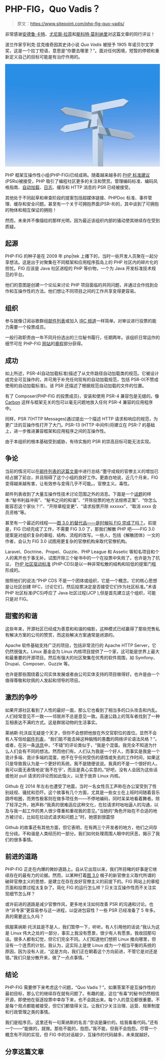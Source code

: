 # PHP-FIG，Quo Vadis？

> 原文：<https://www.sitepoint.com/php-fig-quo-vadis/>

非常感谢[安德鲁·卡特](https://www.sitepoint.com/author/andrewcarter/)、[尤尼斯·拉菲](https://www.sitepoint.com/author/yrafie/)和[斯科特·莫利纳里](https://www.sitepoint.com/author/smolinari/)对这篇文章的同行评议！

波兰作家亨利克·显克维奇因其史诗小说 *Quo Vadis* 被授予 1905 年诺贝尔文学奖，这是一个拉丁短语，意思是“你要去哪里？”。面对任何困境，短暂的停顿和重新定义自己的目标可能是有治疗作用的。

![](img/b48ed8145e7f9c5c6b623dcc0f665eaa.png)

PHP 框架互操作性小组(PHP-FIG)已经成熟。随着越来越多的 [PHP 标准建议](http://www.php-fig.org/psr/) (PSRs)被接受，PHP 吸引了编程社区更多的关注和赞赏。管理编码标准、编码风格指南、[自动加载](https://www.sitepoint.com/battle-autoloaders-psr-0-vs-psr-4/)、[日志](https://www.sitepoint.com/logging-with-psr-3-to-improve-reusability/)、缓存和 HTTP 消息的 PSR 已经被接受。

其他处于不同起草和审查阶段的提案包括超媒体链接、PHPDoc 标准、事件管理、缓存和安全问题。甚至有一个关于可拥抱界面(PSR-8)的，其中谈到了可拥抱的物体和相互保证的拥抱！

然而，未来并不像描绘的那样光明，因为最近该组织内部的骚动使其继续存在受到质疑。

## 起源

PHP-FIG 的种子是在 2009 年 php|tek 上播下的，当时一些开发人员聚在一起分享想法。这是出于对聚集在不同框架和应用程序孤岛上的 PHP 社区内的碎片化的担忧。FIG 应该是 Java 社区进程的 PHP 等价物，一个为 Java 开发标准技术规范的平台。

他们的意图是创建一个论坛来讨论 PHP 项目面临的共同问题，并通过合作找到合作和互操作性的方法。他们想让不同项目之间的工作共享变得更容易。

## 组织

参与就像订阅谷歌群组[邮件列表](https://groups.google.com/forum/#!forum/php-fig)或加入 [IRC 频道](http://www.php-fig.org/irc/)一样简单。对审议进行投票的能力需要一个投票成员。

一般行政职责由一年不同月份选出的三位秘书履行，任期两年。该组织日常运作的细节可在 PHP-FIG [网站](http://www.php-fig.org)的[章程](http://www.php-fig.org/bylaws/)部分获得。

## 成功

如上所述，PSR-4(自动加载标准)描述了从文件路径自动加载类的规范。它被设计成完全可互操作的，并可用于补充任何现有的自动加载规范，包括 PSR-0(不赞成使用的自动加载标准)。该 PSR 还描述了根据规范自动加载的文件的位置。

有了 Composer(PHP-FIG 的投票成员)，安装和使用 PSR-4 兼容包是无缝的。像 [Carbon](https://www.sitepoint.com/suggesting-carbon-with-composer-date-and-time-the-right-way/) 这样与框架无关的包可以毫无问题地放入任何 PSR-4 兼容的应用程序中。

同样，PSR 7(HTTP Messages)通过提出一个描述 HTTP 请求和响应的规范，为更广泛的互操作性打开了大门。PSR-13 (HTTP 中间件)将建立在 PSR-7 的基础上，进一步推进兼容框架和应用程序之间的互操作性。

由于本组织的根本基础受到威胁，有待实施的 PSR 的崇高目标可能无法实现。

## 争论

当前的情况可以在[邮件列表的这篇文章](https://groups.google.com/forum/#!msg/php-fig/2_bSl2FQnA0/KoOYdVoOCQAJ)中进行总结:“墨守成规的官僚主义的增加已经占据了前台，并且阻碍了这个小组的良好工作。更直白地说，近几个月来，FIG 变得越来越有害，让有效参与变得几乎不可能。。官僚主义。毒性。

邮件列表收到了大量互操作性技术讨论范围之外的消息。下面是一个[话题](https://groups.google.com/forum/#!forum/php-fig)的样本:“秘书利益冲突”、“秘书之间的和谐”、“开除投票的地方法规修正案”、“你怎么能容忍这个家伙？!"、“开除章程变更”、“请求投票开除 xxxxxx”、“取消 xxxx 会员资格”等。

甚至有一个最近的线程——[图 3.0 的替代品——是时候叫 FIG 完成了吗？](https://groups.google.com/forum/#!topic/php-fig/KJJsghdSCYI)。前提是，FIG 已经完成了工作，不需要 FIG 3.0 了，那我们解散 PHP 吧——FIG 3.0 提案是对组织复杂的章程、结构、流程的改写。一些人，包括《解散团体》一文的作者，会认为 FIG 3.0 试图用更复杂的官僚机构来取代官僚机构。

Laravel、Doctrine、Propel、Guzzle、PHP League 和 Assetic 等知名项目和个人的离开也于事无补。试图开除三个秘书中的一个在投票中失败了。也许是为了抗议， [PHP 社区驱动标准](https://github.com/php-cds/php-cds) (PHP-CDS)是以一种非常松散的结构和较低的提案门槛形成的。

按照他们的说法:“PHP CDS 不是一个团体或组织，它是一个概念。它的核心思想是让社区创建 RFC，讨论它们，然后投票决定是否接受它们作为社区标准。”术语 PHP 社区标准(PCS)呼应了 Java 社区过程(JCP ),但是首先建立这个组织，可能只是对 FIG。

## 甜蜜的和谐

这些年来，开源社区已经成为善意和和谐的缩影，这种模式已经赢得了那些兜售私有解决方案的公司的赞赏，而这些解决方案通常是闭源的。

Apache 软件基础支持广泛的项目，包括非常流行的 Apache HTTP Server，它仍然很强大。Linux 基金会为 Linux 内核项目提供了一个家，这可能是世界上最大和最重要的开源项目。然后有强大的社区聚集在优秀的软件周围，如 Symfony、Drupal、Composer、Guzzle 等。

也许是那些围绕着公司实体发展或者由公司实体支持的项目做得好。也许是由一个值得尊敬和钦佩的人发起和领导的项目。

## 激烈的争吵

如果开源社区看到了人性的最好一面，那么它也看到了相当多的口头攻击和内乱。人们经常意见不一致——邻居并不总是意见一致。高速公路上的驾车者找到了一种互相表达不满的方式。这是群居动物的生活事实。

莱纳斯·托沃兹无疑是个天才，但你不会想把他放在外交官职位的首位。显然不会有人写信给[邮件列表](http://lkml.iu.edu/hypermail/linux/kernel/1607.1/00627.html)，“我们能不能去掉这种脑残的愚蠢的网络评论语法风格？”。或者，在另一条[消息](http://static.lwn.net/2000/0914/a/lt-debugger.php3)中，“不错”的评论类似于，“我是个混蛋。我完全不知道为什么人们会有不同的想法。然而他们有。人们认为我是一个好人，而事实是我是一个诡计多端、诡计多端的混蛋，他不在乎任何受伤的感情或失去的工作时间，如果这只是导致我认为是一个更好的系统。我不是随便说说。我真的不是一个很好的人。我可以面无表情地说‘我不在乎’，而且是真心实意的。”好吧，没有人会因为这些话或他对 pull 请求的评论而如此恼火，以至于放弃 Linux 内核。

Github 在 2014 年左右也遭受了地震，当时一名女性员工声称在办公室受到了性别歧视、骚扰和恐吓。这个故事有几个方面，尤其是一些女士在上班时间随着音乐跳呼啦圈，而男性极客则在做多项任务——不停地编码，同时呆呆地看着舞者。除了轻浮之外，她声称:“我真的很难适应这种文化，在拉请求时咄咄逼人的沟通，以及与我一起工作的男人很少尊重和重视我的意见。”当她的“角色开始在不合适的地方被讨论，比如在拉动式请求和问题上”时，她感到很震惊

Github 的故事还有其他方面，但它表明，在有两三个开发者的地方，他们之间存在分歧。不和谐是人类经历的一部分。我们如何处理周围人眼中的厌恶，揭示了我们的很多事情。

## 前进的道路

PHP-FIG 正走在内爆的微妙道路上。自从它出现以来，我们所目睹的好事是它继续存在的最有力的论据。然而，以某种打着[图 3.0](https://medium.com/@michaelcullumuk/fig-3-0-91dbfd21c93b#.ajrnf3a6q) 幌子的新官僚主义取代所谓的破碎官僚主义的思想，是建立在存在良好官僚主义的前提下的。FIG 网站上的章程页面和投票过程太复杂了。简化 FIG 的运行怎么样？只关注互操作性而不关注实现细节怎么样？

或许前进的道路是减少官僚作风，更多地关注如何改善 PSR 的沟通和讨论。也许“非专家”更容易参与这一进程，以促进包容性？一些 PSR 已经准备了 5 年多。真的需要这么久吗？

佩服莱纳斯·托沃兹是不是人，我们暂停一下，听听。有人引用他的话说:“我认为这是 Linux 伟大之处的一部分，事实上我没有愿景，很少有人有愿景。我收回那句话。很多人都有幻觉，但它们完全不同。人们知道他们想把 Linux 推向哪里，但没有一个连贯的计划，我认为，这实际上是使 Linux 成为一个相当平衡的系统的原因，因为没有人说，“这是方向，我们正在朝着这个方向前进，不管它是对还是错。”我们只是分散开来，做了一点点事情。"

## 结论

PHP-FIG 需要停下来考虑这个问题，“Quo Vadis？”。如果答案不是互操作性的最初目标，那么它的继续存在就有问题了。有趣的是，这位“有毒”的秘书仍然相信开源，即使他在驱逐投票中幸存下来，也不会跳出来。每个人的意见都很重要。不是每个观点都能被接受，但它们都值得关注。让我们少关注治理、运营、规章制度和行政管理之类的事情。

我们是程序员。这里还有一句莱纳斯的名言:“空谈是廉价的。给我看看代码。”还有一个——“能做的，就做。那些不能的，抱怨。”我不能，但我不会抱怨。尽管一个概念有不同的实现，但 FIG 中的对话越少，互操作的代码越多，未来就越好。

## 分享这篇文章
